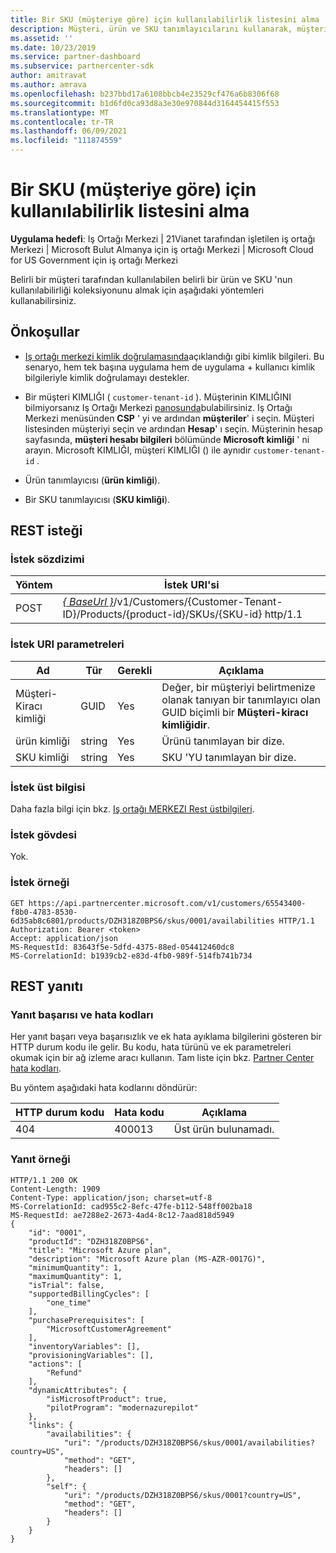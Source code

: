 ```yaml
---
title: Bir SKU (müşteriye göre) için kullanılabilirlik listesini alma
description: Müşteri, ürün ve SKU tanımlayıcılarını kullanarak, müşteri tarafından belirtilen ürün ve SKU için bir kullanılabilirlik koleksiyonu edinebilirsiniz.
ms.assetid: ''
ms.date: 10/23/2019
ms.service: partner-dashboard
ms.subservice: partnercenter-sdk
author: amitravat
ms.author: amrava
ms.openlocfilehash: b237bbd17a6108bbcb4e23529cf476a6b8306f68
ms.sourcegitcommit: b1d6fd0ca93d8a3e30e970844d3164454415f553
ms.translationtype: MT
ms.contentlocale: tr-TR
ms.lasthandoff: 06/09/2021
ms.locfileid: "111874559"
---
```

# <a name="get-a-list-of-availabilities-for-a-sku-by-customer"></a>Bir SKU (müşteriye göre) için kullanılabilirlik listesini alma

**Uygulama hedefi**: Iş Ortağı Merkezi | 21Vianet tarafından işletilen iş ortağı Merkezi | Microsoft Bulut Almanya için iş ortağı Merkezi | Microsoft Cloud for US Government için iş ortağı Merkezi

Belirli bir müşteri tarafından kullanılabilen belirli bir ürün ve SKU 'nun kullanılabilirliği koleksiyonunu almak için aşağıdaki yöntemleri kullanabilirsiniz.

## <a name="prerequisites"></a>Önkoşullar

- [Iş ortağı merkezi kimlik doğrulamasında](partner-center-authentication.md)açıklandığı gibi kimlik bilgileri. Bu senaryo, hem tek başına uygulama hem de uygulama + kullanıcı kimlik bilgileriyle kimlik doğrulamayı destekler.

- Bir müşteri KIMLIĞI ( `customer-tenant-id` ). Müşterinin KIMLIĞINI bilmiyorsanız Iş Ortağı Merkezi [panosunda](https://partner.microsoft.com/dashboard)bulabilirsiniz. Iş Ortağı Merkezi menüsünden **CSP** ' yi ve ardından **müşteriler**' i seçin. Müşteri listesinden müşteriyi seçin ve ardından **Hesap**' ı seçin. Müşterinin hesap sayfasında, **müşteri hesabı bilgileri** bölümünde **Microsoft kimliği** ' ni arayın. Microsoft KIMLIĞI, müşteri KIMLIĞI () ile aynıdır `customer-tenant-id` .

- Ürün tanımlayıcısı (**ürün kimliği**).

- Bir SKU tanımlayıcısı (**SKU kimliği**).

## <a name="rest-request"></a>REST isteği

### <a name="request-syntax"></a>İstek sözdizimi

| Yöntem | İstek URI'si                                                                                                                 |
|--------|-----------------------------------------------------------------------------------------------------------------------------|
| POST   | [*\{ BaseUrl \}*](partner-center-rest-urls.md)/v1/Customers/{Customer-Tenant-ID}/Products/{product-id}/SKUs/{SKU-id} http/1.1 |

### <a name="request-uri-parameters"></a>İstek URI parametreleri

| Ad               | Tür | Gerekli | Açıklama                                                                                 |
|--------------------|------|----------|---------------------------------------------------------------------------------------------|
| Müşteri-Kiracı kimliği | GUID | Yes | Değer, bir müşteriyi belirtmenize olanak tanıyan bir tanımlayıcı olan GUID biçimli bir **Müşteri-kiracı kimliğidir**. |
| ürün kimliği | string | Yes | Ürünü tanımlayan bir dize. |
| SKU kimliği | string | Yes | SKU 'YU tanımlayan bir dize. |

### <a name="request-header"></a>İstek üst bilgisi

Daha fazla bilgi için bkz. [Iş ortağı MERKEZI Rest üstbilgileri](headers.md).

### <a name="request-body"></a>İstek gövdesi

Yok.

### <a name="request-example"></a>İstek örneği

```http
GET https://api.partnercenter.microsoft.com/v1/customers/65543400-f8b0-4783-8530-6d35ab8c6801/products/DZH318Z0BPS6/skus/0001/availabilities HTTP/1.1
Authorization: Bearer <token>
Accept: application/json
MS-RequestId: 83643f5e-5dfd-4375-88ed-054412460dc8
MS-CorrelationId: b1939cb2-e83d-4fb0-989f-514fb741b734
```

## <a name="rest-response"></a>REST yanıtı

### <a name="response-success-and-error-codes"></a>Yanıt başarısı ve hata kodları

Her yanıt başarı veya başarısızlık ve ek hata ayıklama bilgilerini gösteren bir HTTP durum kodu ile gelir. Bu kodu, hata türünü ve ek parametreleri okumak için bir ağ izleme aracı kullanın. Tam liste için bkz. [Partner Center hata kodları](error-codes.md).

Bu yöntem aşağıdaki hata kodlarını döndürür:

| HTTP durum kodu | Hata kodu | Açıklama |
|------------------|------------|-------------|
| 404 | 400013 | Üst ürün bulunamadı. |

### <a name="response-example"></a>Yanıt örneği

```http
HTTP/1.1 200 OK
Content-Length: 1909
Content-Type: application/json; charset=utf-8
MS-CorrelationId: cad955c2-8efc-47fe-b112-548ff002ba18
MS-RequestId: ae7288e2-2673-4ad4-8c12-7aad818d5949
{
    "id": "0001",
    "productId": "DZH318Z0BPS6",
    "title": "Microsoft Azure plan",
    "description": "Microsoft Azure plan (MS-AZR-0017G)",
    "minimumQuantity": 1,
    "maximumQuantity": 1,
    "isTrial": false,
    "supportedBillingCycles": [
        "one_time"
    ],
    "purchasePrerequisites": [
        "MicrosoftCustomerAgreement"
    ],
    "inventoryVariables": [],
    "provisioningVariables": [],
    "actions": [
        "Refund"
    ],
    "dynamicAttributes": {
        "isMicrosoftProduct": true,
        "pilotProgram": "modernazurepilot"
    },
    "links": {
        "availabilities": {
            "uri": "/products/DZH318Z0BPS6/skus/0001/availabilities?country=US",
            "method": "GET",
            "headers": []
        },
        "self": {
            "uri": "/products/DZH318Z0BPS6/skus/0001?country=US",
            "method": "GET",
            "headers": []
        }
    }
}
```

